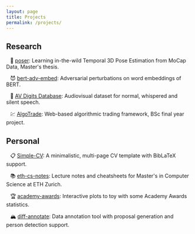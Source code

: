 ```yaml
---
layout: page
title: Projects
permalink: /projects/
---
```


## Research

&ensp; :running: [poser](https://www.research-collection.ethz.ch/handle/20.500.11850/449664): Learning in-the-wild Temporal 3D Pose Estimation from MoCap Data, Master's thesis.

&ensp; :smiling_imp: [bert-adv-embed](https://github.com/dcetin/bert-adv-embed): Adversarial perturbations on word embeddings of BERT.  

&ensp; :lips: [AV Digits Database](https://ibug-avs.eu/): Audiovisual dataset for normal, whispered and silent speech.  

&ensp; :chart: [AlgoTrade](https://senior.ceng.metu.edu.tr/2018/algotrading/): Web-based algorithmic trading framework, BSc final year project.  

## Personal

&ensp; :clipboard: [Simple-CV](https://github.com/dcetin/Simple-CV): A minimalistic, multi-page CV template with BibLaTeX support.  

&ensp; :books: [eth-cs-notes](https://github.com/dcetin/eth-cs-notes): Lecture notes and cheatsheets for Master's in Computer Science at ETH Zurich.  

&ensp; :trophy: [academy-awards](http://dcetin.me/en/blog/academy-awards): Interactive plots to toy with some Academy Awards statistics.  

&ensp; :mountain_snow: [diff-annotate](https://github.com/dcetin/diff-annotate): Data annotation tool with proposal generation and person detection support.  
